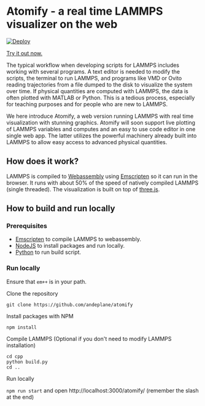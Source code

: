 # Atomify - a real time LAMMPS visualizer on the web
[![Deploy](https://github.com/andeplane/atomify/actions/workflows/deploy.yaml/badge.svg?branch=main)](https://github.com/andeplane/atomify/actions/workflows/deploy.yaml)

[Try it out now.](https://andeplane.github.io/atomify/)

The typical workflow when developing scripts for LAMMPS includes working with several programs. A text editor is needed to modify the scripts, the terminal to run LAMMPS, and programs like VMD or Ovito reading trajectories from a file dumped to the disk to visualize the system over time. If physical quantities are computed with LAMMPS, the data is often plotted with MATLAB or Python. This is a tedious process, especially for teaching purposes and for people who are new to LAMMPS. 

We here introduce Atomify, a web version running LAMMPS with real time visualization with stunning graphics. Atomify will soon support live plotting of LAMMPS variables and computes and an easy to use code editor in one single web app. The latter utilizes the powerful machinery already built into LAMMPS to allow easy access to advanced physical quantities. 

## How does it work?
LAMMPS is compiled to [Webassembly](https://webassembly.org/) using [Emscripten](https://emscripten.org/) so it can run in the browser. It runs with about 50% of the speed of natively compiled LAMMPS (single threaded). The visualization is built on top of [three.js](https://threejs.org/).

## How to build and run locally
### Prerequisites
 - [Emscripten](https://emscripten.org/) to compile LAMMPS to webassembly.
 - [NodeJS](https://nodejs.org/en/) to install packages and run locally.
 - [Python](https://www.python.org/) to run build script.
### Run locally
Ensure that `em++` is in your path.

Clone the repository

`git clone https://github.com/andeplane/atomify`

Install packages with NPM

`npm install`

Compile LAMMPS (Optional if you don't need to modify LAMMPS installation)
```
cd cpp
python build.py
cd ..
```
Run locally

`npm run start`
and open http://localhost:3000/atomify/ (remember the slash at the end)